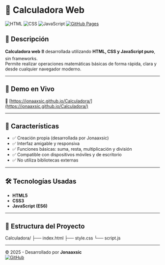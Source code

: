 # 🧮 Calculadora Web

![HTML](https://img.shields.io/badge/HTML-5-orange?logo=html5)
![CSS](https://img.shields.io/badge/CSS-3-blue?logo=css3)
![JavaScript](https://img.shields.io/badge/JavaScript-ES6-yellow?logo=javascript)
[![GitHub Pages](https://img.shields.io/badge/Live-Demo-green?logo=github)](https://jonaaxsic.github.io/Calculadora/)

## 📌 Descripción

**Calculadora web** 🖩 desarrollada  utilizando **HTML, CSS y JavaScript puro**, sin frameworks.  
Permite realizar operaciones matemáticas básicas de forma rápida, clara y desde cualquier navegador moderno.

---

## 🚀 Demo en Vivo

🔗 [https://jonaaxsic.github.io/Calculadora/](https://jonaaxsic.github.io/Calculadora/)

---

## 🎯 Características

- ✅ Creación propia (desarrollada por Jonaaxsic)
- ✅ Interfaz amigable y responsiva
- ✅ Funciones básicas: suma, resta, multiplicación y división
- ✅ Compatible con dispositivos móviles y de escritorio
- ✅ No utiliza bibliotecas externas

---

## 🛠️ Tecnologías Usadas

- **HTML5**
- **CSS3**
- **JavaScript (ES6)**

---

## 📁 Estructura del Proyecto


Calculadora/
├── index.html
├── style.css
└── script.js

---

© 2025 - Desarrollado por **Jonaaxsic**  
[![GitHub](https://img.shields.io/badge/GitHub-jonaaxsic-black?logo=github)](https://github.com/jonaaxsic)

